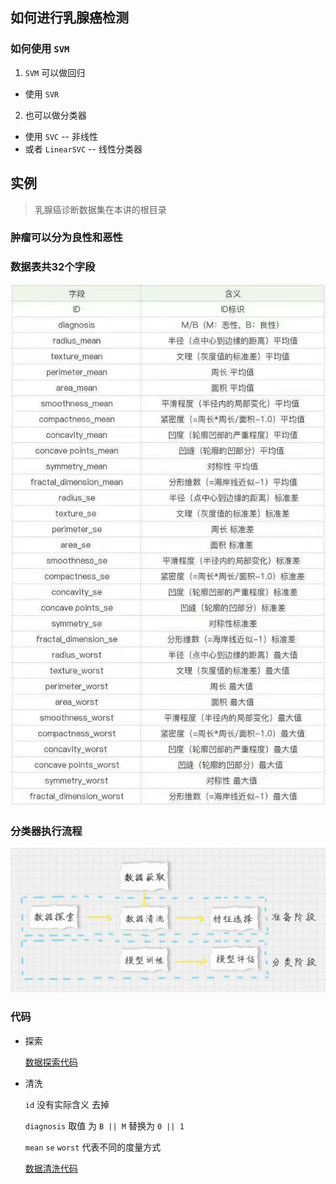 ## 如何进行乳腺癌检测

### 如何使用 `SVM`
1. `SVM` 可以做回归
  - 使用 `SVR`
2. 也可以做分类器
  - 使用 `SVC` -- 非线性      
  - 或者 `LinearSVC` -- 线性分类器

## 实例

> 乳腺癌诊断数据集在本讲的根目录

### 肿瘤可以分为良性和恶性

### 数据表共32个字段

![](WechatIMG70.jpeg)

### 分类器执行流程

![](WechatIMG71.jpeg)

### 代码
- 探索

  [数据探索代码](./discover.py)

- 清洗

  `id` 没有实际含义  去掉

  `diagnosis` 取值 为  `B || M` 替换为 `0 || 1`

  `mean` `se` `worst` 代表不同的度量方式

  [数据清洗代码](./breast_cancer_data/breast_svm.py)
